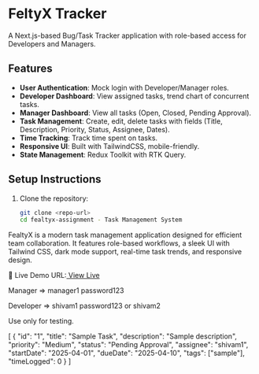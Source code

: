 # FeltyX Tracker

A Next.js-based Bug/Task Tracker application with role-based access for Developers and Managers.

## Features
- **User Authentication**: Mock login with Developer/Manager roles.
- **Developer Dashboard**: View assigned tasks, trend chart of concurrent tasks.
- **Manager Dashboard**: View all tasks (Open, Closed, Pending Approval).
- **Task Management**: Create, edit, delete tasks with fields (Title, Description, Priority, Status, Assignee, Dates).
- **Time Tracking**: Track time spent on tasks.
- **Responsive UI**: Built with TailwindCSS, mobile-friendly.
- **State Management**: Redux Toolkit with RTK Query.

## Setup Instructions
1. Clone the repository:
   ```bash
   git clone <repo-url>
   cd fealtyx-assignment - Task Management System
FealtyX is a modern task management application designed for efficient team collaboration. It features role-based workflows, a sleek UI with Tailwind CSS, dark mode support, real-time task trends, and responsive design.

🚀 Live Demo
URL:[ View Live ](https://fealtyx-one.vercel.app)

Manager =>	manager1	password123

Developer =>	shivam1	password123  or shivam2

Use only for testing.

[
  {
    "id": "1",
    "title": "Sample Task",
    "description": "Sample description",
    "priority": "Medium",
    "status": "Pending Approval",
    "assignee": "shivam1",
    "startDate": "2025-04-01",
    "dueDate": "2025-04-10",
    "tags": ["sample"],
    "timeLogged": 0
  }
]

